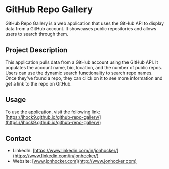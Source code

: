 # GitHub Repo Gallery

GitHub Repo Gallery is a web application that uses the GitHub API to display data from a GitHub account. It showcases public repositories and allows users to search through them.

## Project Description

This application pulls data from a GitHub account using the GitHub API. It populates the account name, bio, location, and the number of public repos. Users can use the dynamic search functionality to search repo names. Once they've found a repo, they can click on it to see more information and get a link to the repo on GitHub.

## Usage

To use the application, visit the following link: [https://jhock9.github.io/github-repo-gallery/](https://jhock9.github.io/github-repo-gallery/)

## Contact

- LinkedIn: [https://www.linkedin.com/in/jonhocker/](https://www.linkedin.com/in/jonhocker/)
- Website: [www.jonhocker.com](http://www.jonhocker.com)
